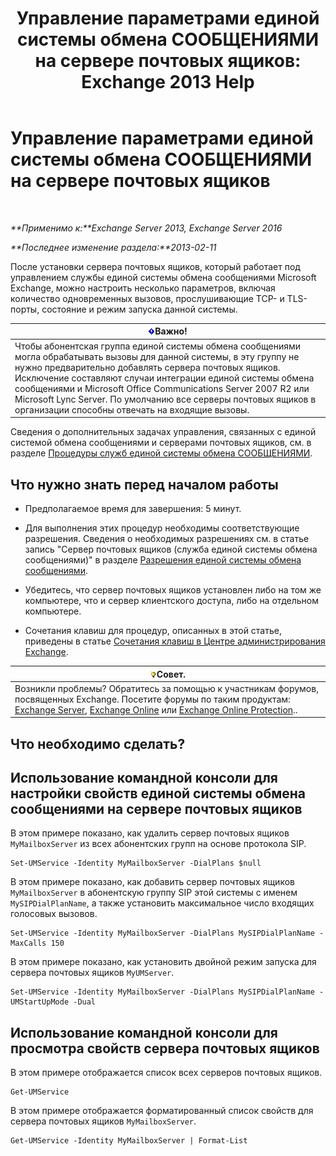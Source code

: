 ﻿---
title: 'Управление параметрами единой системы обмена СООБЩЕНИЯМИ на сервере почтовых ящиков: Exchange 2013 Help'
TOCTitle: Управление параметрами единой системы обмена СООБЩЕНИЯМИ на сервере почтовых ящиков
ms:assetid: 6df4853d-21d2-473f-b0ca-ebc996d8794a
ms:mtpsurl: https://technet.microsoft.com/ru-ru/library/Aa998815(v=EXCHG.150)
ms:contentKeyID: 50556389
ms.date: 05/22/2018
mtps_version: v=EXCHG.150
f1_keywords:
- Microsoft.Exchange.Management.SnapIn.Esm.Servers.UnifiedMessaging.UMServerPropertiesPropertyPage
ms.translationtype: MT
---

# Управление параметрами единой системы обмена СООБЩЕНИЯМИ на сервере почтовых ящиков

 

_**Применимо к:**Exchange Server 2013, Exchange Server 2016_

_**Последнее изменение раздела:**2013-02-11_

После установки сервера почтовых ящиков, который работает под управлением службы единой системы обмена сообщениями Microsoft Exchange, можно настроить несколько параметров, включая количество одновременных вызовов, прослушивающие TCP- и TLS-порты, состояние и режим запуска данной системы.

<table>
<thead>
<tr class="header">
<th><img src="images/Dd876857.important(EXCHG.150).gif" title="Важно" alt="Важно" />Важно!</th>
</tr>
</thead>
<tbody>
<tr class="odd">
<td>Чтобы абонентская группа единой системы обмена сообщениями могла обрабатывать вызовы для данной системы, в эту группу не нужно предварительно добавлять сервера почтовых ящиков. Исключение составляют случаи интеграции единой системы обмена сообщениями и Microsoft Office Communications Server 2007 R2 или Microsoft Lync Server. По умолчанию все серверы почтовых ящиков в организации способны отвечать на входящие вызовы.</td>
</tr>
</tbody>
</table>


Сведения о дополнительных задачах управления, связанных с единой системой обмена сообщениями и серверами почтовых ящиков, см. в разделе [Процедуры служб единой системы обмена СООБЩЕНИЯМИ](um-services-procedures-exchange-2013-help.md).

## Что нужно знать перед началом работы

  - Предполагаемое время для завершения: 5 минут.

  - Для выполнения этих процедур необходимы соответствующие разрешения. Сведения о необходимых разрешениях см. в статье запись "Сервер почтовых ящиков (служба единой системы обмена сообщениями)" в разделе [Разрешения единой системы обмена сообщениями](unified-messaging-permissions-exchange-2013-help.md).

  - Убедитесь, что сервер почтовых ящиков установлен либо на том же компьютере, что и сервер клиентского доступа, либо на отдельном компьютере.

  - Сочетания клавиш для процедур, описанных в этой статье, приведены в статье [Сочетания клавиш в Центре администрирования Exchange](keyboard-shortcuts-in-the-exchange-admin-center-exchange-online-protection-help.md).

<table>
<thead>
<tr class="header">
<th><img src="images/Bb124558.tip(EXCHG.150).gif" title="Совет" alt="Совет" />Совет.</th>
</tr>
</thead>
<tbody>
<tr class="odd">
<td>Возникли проблемы? Обратитесь за помощью к участникам форумов, посвященных Exchange. Посетите форумы по таким продуктам: <a href="https://go.microsoft.com/fwlink/p/?linkid=60612">Exchange Server</a>, <a href="https://go.microsoft.com/fwlink/p/?linkid=267542">Exchange Online</a> или <a href="https://go.microsoft.com/fwlink/p/?linkid=285351">Exchange Online Protection</a>..</td>
</tr>
</tbody>
</table>


## Что необходимо сделать?

## Использование командной консоли для настройки свойств единой системы обмена сообщениями на сервере почтовых ящиков

В этом примере показано, как удалить сервер почтовых ящиков `MyMailboxServer` из всех абонентских групп на основе протокола SIP.

    Set-UMService -Identity MyMailboxServer -DialPlans $null

В этом примере показано, как добавить сервер почтовых ящиков `MyMailboxServer` в абонентскую группу SIP этой системы с именем `MySIPDialPlanName`, а также установить максимальное число входящих голосовых вызовов.

    Set-UMService -Identity MyMailboxServer -DialPlans MySIPDialPlanName -MaxCalls 150 

В этом примере показано, как установить двойной режим запуска для сервера почтовых ящиков `MyUMServer`.

    Set-UMService -Identity MyMailboxServer -DialPlans MySIPDialPlanName -UMStartUpMode -Dual 

## Использование командной консоли для просмотра свойств сервера почтовых ящиков

В этом примере отображается список всех серверов почтовых ящиков.

    Get-UMService

В этом примере отображается форматированный список свойств для сервера почтовых ящиков `MyMailboxServer`.

    Get-UMService -Identity MyMailboxServer | Format-List

